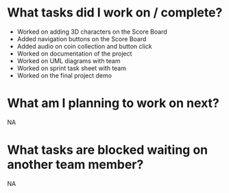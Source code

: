 # What tasks did I work on / complete?

- Worked on adding 3D characters on the Score Board
- Added navigation buttons on the Score Board
- Added audio on coin collection and button click
- Worked on documentation of the project
- Worked on UML diagrams with team
- Worked on sprint task sheet with team
- Worked on the final project demo

# What am I planning to work on next?

NA

# What tasks are blocked waiting on another team member?

NA
